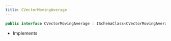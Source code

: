 ```yaml
---
title: CVectorMovingAverage
---
```


```csharp
public interface CVectorMovingAverage : ISchemaClass<CVectorMovingAverage>, ISchemaField, ISchemaClass, INativeHandle
```

- Implements

